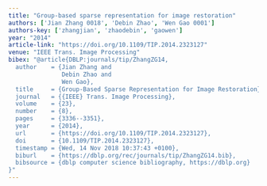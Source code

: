 ```yaml
---
title: "Group-based sparse representation for image restoration"
authors: ['Jian Zhang 0018', 'Debin Zhao', 'Wen Gao 0001']
authors-key: ['zhangjian', 'zhaodebin', 'gaowen']
year: "2014"
article-link: "https://doi.org/10.1109/TIP.2014.2323127"
venue: "IEEE Trans. Image Processing"
bibex: "@article{DBLP:journals/tip/ZhangZG14,
  author    = {Jian Zhang and
               Debin Zhao and
               Wen Gao},
  title     = {Group-Based Sparse Representation for Image Restoration},
  journal   = {{IEEE} Trans. Image Processing},
  volume    = {23},
  number    = {8},
  pages     = {3336--3351},
  year      = {2014},
  url       = {https://doi.org/10.1109/TIP.2014.2323127},
  doi       = {10.1109/TIP.2014.2323127},
  timestamp = {Wed, 14 Nov 2018 10:37:43 +0100},
  biburl    = {https://dblp.org/rec/journals/tip/ZhangZG14.bib},
  bibsource = {dblp computer science bibliography, https://dblp.org}
}"
---
```

